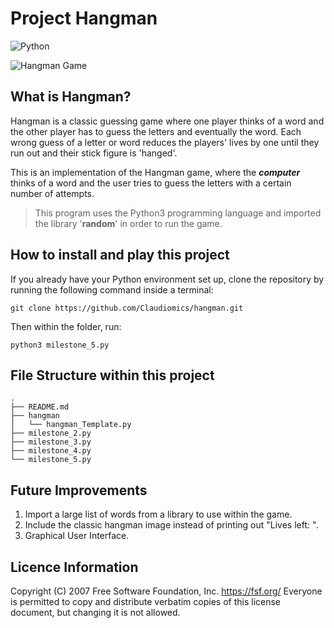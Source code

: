 # Project Hangman
![Python](https://img.shields.io/badge/python-3670A0?style=for-the-badge&logo=python&logoColor=ffdd54) 
<!-- Request for an AiCore badge to be made? -->

![Hangman Game](https://imgur.com/a/f3ZJDS4.jpg)

## What is Hangman?

Hangman is a classic guessing game where one player thinks of a word and the other player has to guess the letters and eventually the word. Each wrong guess of a letter or word reduces the players' lives by one until they run out and their stick figure is 'hanged'.

This is an implementation of the Hangman game, where the ***computer*** thinks of a word and the user tries to guess the letters with a certain number of attempts.

> This program uses the Python3 programming language and imported the library '**random**' in order to run the game.

## How to install and play this project

If you already have your Python environment set up, clone the repository by running the following command inside a terminal:

```
git clone https://github.com/Claudiomics/hangman.git
```

Then within the folder, run:

```
python3 milestone_5.py

```

## File Structure within this project
```
.
├── README.md
├── hangman
│   └── hangman_Template.py
├── milestone_2.py
├── milestone_3.py
├── milestone_4.py
└── milestone_5.py

```

## Future Improvements

1. Import a large list of words from a library to use within the game.
2. Include the classic hangman image instead of printing out "Lives left: ".
3. Graphical User Interface.

## Licence Information

 Copyright (C) 2007 Free Software Foundation, Inc. <https://fsf.org/>
 Everyone is permitted to copy and distribute verbatim copies
 of this license document, but changing it is not allowed.







